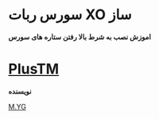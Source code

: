 # سورس ربات XO ساز

**اموزش نصب به شرط بالا رفتن ستاره های سورس**

# [PlusTM](https://telegram.me/PlusTM)

**نویسنده**

[M.YG](https://telegram.me/SudoGP)
